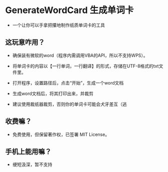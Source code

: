# GenerateWordCard 生成单词卡

- 一个让你可以手拿把攥地制作纸质单词卡的工具

## 这玩意咋用？

- 确保装有微软的word（程序内需调用VBA的API，所以不支持WPS）。

- 将单词卡的内容以【一行单词，一行翻译】的形式，存储在UTF-8格式的txt文件里。

- 打开程序，设置路径后，点击“开始”，生成一个word文档

- 生成word文档后，将其打印出来，并裁剪

- 建议使用裁纸器裁剪，否则你的单词卡可能会犬牙差互（逃

## 收费嘛？

- 免费使用，但保留著作权，已签署 MIT License。

## 手机上能用嘛？

- 绠短汲深，暂不支持
